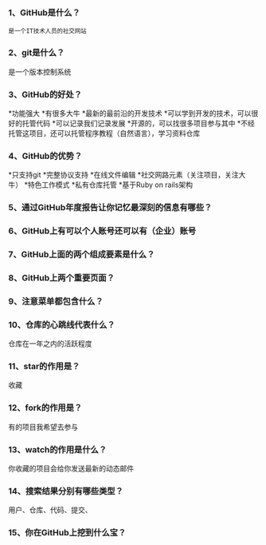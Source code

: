 ### 1、GitHub是什么？
    是一个IT技术人员的社交网站
    
### 2、git是什么？
是一个版本控制系统

### 3、GitHub的好处？
*功能强大
*有很多大牛
*最新的最前沿的开发技术
*可以学到开发的技术，可以很好的托管代码
*可以记录我们记录发展
*开源的，可以找很多项目参与其中
*不经托管这项目，还可以托管程序教程（自然语言），学习资料仓库

### 4、GitHub的优势？
*只支持git
*完整协议支持
*在线文件编辑
*社交网路元素（关注项目，关注大牛）
*特色工作模式
*私有仓库托管
*基于Ruby on rails架构

### 5、通过GitHub年度报告让你记忆最深刻的信息有哪些？


### 6、GitHub上有可以个人账号还可以有（企业）账号

### 7、GitHub上面的两个组成要素是什么？

### 8、GitHub上两个重要页面？

### 9、注意菜单都包含什么？

### 10、仓库的心跳线代表什么？
仓库在一年之内的活跃程度

### 11、star的作用是？
收藏

### 12、fork的作用是？
有的项目我希望去参与

### 13、watch的作用是什么？
你收藏的项目会给你发送最新的动态邮件

### 14、搜索结果分别有哪些类型？
用户、仓库、代码、提交、

### 15、你在GitHub上挖到什么宝？
